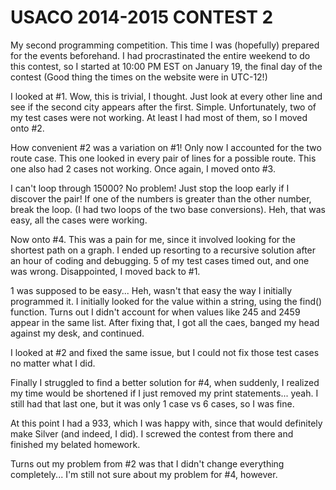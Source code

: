 USACO 2014-2015 CONTEST 2
==

My second programming competition. This time I was (hopefully) prepared for the events beforehand. I had procrastinated the entire weekend to do this contest, so I started at 10:00 PM EST on January 19, the final day of the contest (Good thing the times on the website were in UTC-12!)

I looked at #1. Wow, this is trivial, I thought. Just look at every other line and see if the second city appears after the first. Simple. Unfortunately, two of my test cases were not working. At least I had most of them, so I moved onto #2.

How convenient #2 was a variation on #1! Only now I accounted for the two route case. This one looked in every pair of lines for a possible route. This one also had 2 cases not working. Once again, I moved onto #3.

I can't loop through 15000? No problem! Just stop the loop early if I discover the pair! If one of the numbers is greater than the other number, break the loop. (I had two loops of the two base conversions). Heh, that was easy, all the cases were working.

Now onto #4. This was a pain for me, since it involved looking for the shortest path on a graph. I ended up resorting to a recursive solution after an hour of coding and debugging. 5 of my test cases timed out, and one was wrong. Disappointed, I moved back to #1.

1 was supposed to be easy... Heh, wasn't that easy the way I initially programmed it. I initially looked for the value within a string, using the find() function. Turns out I didn't account for when values like 245 and 2459 appear in the same list. After fixing that, I got all the caes, banged my head against my desk, and continued.

I looked at #2 and fixed the same issue, but I could not fix those test cases no matter what I did.

Finally I struggled to find a better solution for #4, when suddenly, I realized my time would be shortened if I just removed my print statements... yeah. I still had that last one, but it was only 1 case vs 6 cases, so I was fine.

At this point I had a 933, which I was happy with, since that would definitely make Silver (and indeed, I did). I screwed the contest from there and finished my belated homework.

Turns out my problem from #2 was that I didn't change everything completely...
I'm still not sure about my problem for #4, however.